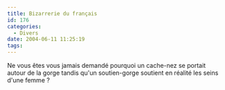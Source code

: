 ```yaml
---
title: Bizarrerie du français
id: 176
categories:
  - Divers
date: 2004-06-11 11:25:19
tags:
---
```


Ne vous êtes vous jamais demandé pourquoi un cache-nez se portait autour de la gorge tandis qu'un soutien-gorge soutient en réalité les seins d'une femme ?